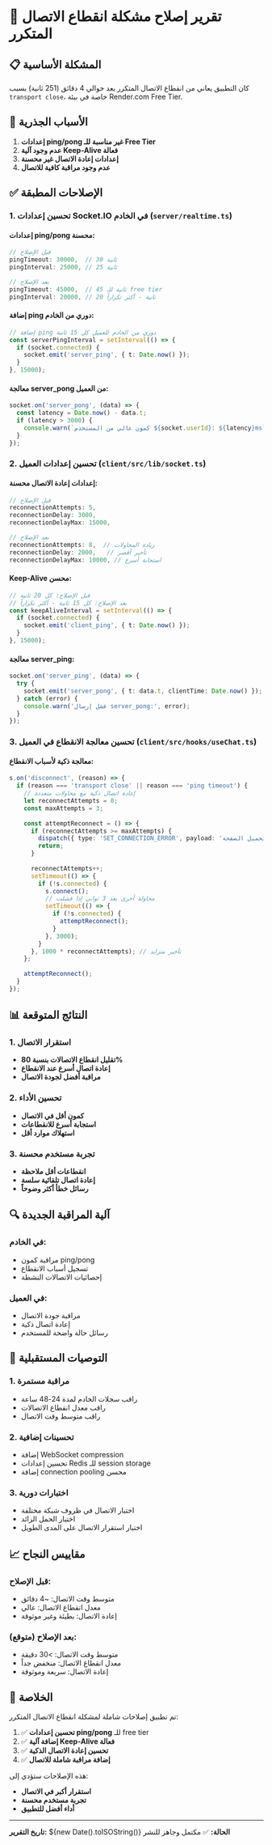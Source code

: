 # 🔧 تقرير إصلاح مشكلة انقطاع الاتصال المتكرر

## 📋 المشكلة الأساسية
كان التطبيق يعاني من انقطاع الاتصال المتكرر بعد حوالي 4 دقائق (251 ثانية) بسبب `transport close`، خاصة في بيئة Render.com Free Tier.

## 🎯 الأسباب الجذرية
1. **إعدادات ping/pong غير مناسبة للـ Free Tier**
2. **عدم وجود آلية Keep-Alive فعالة**
3. **إعدادات إعادة الاتصال غير محسنة**
4. **عدم وجود مراقبة كافية للاتصال**

## ✅ الإصلاحات المطبقة

### 1. تحسين إعدادات Socket.IO في الخادم (`server/realtime.ts`)

#### إعدادات ping/pong محسنة:
```typescript
// قبل الإصلاح
pingTimeout: 30000,  // 30 ثانية
pingInterval: 25000, // 25 ثانية

// بعد الإصلاح
pingTimeout: 45000,  // 45 ثانية للـ free tier
pingInterval: 20000, // 20 ثانية - أكثر تكراراً
```

#### إضافة ping دوري من الخادم:
```typescript
// إضافة ping دوري من الخادم للعميل كل 15 ثانية
const serverPingInterval = setInterval(() => {
  if (socket.connected) {
    socket.emit('server_ping', { t: Date.now() });
  }
}, 15000);
```

#### معالجة server_pong من العميل:
```typescript
socket.on('server_pong', (data) => {
  const latency = Date.now() - data.t;
  if (latency > 3000) {
    console.warn(`كمون عالي من المستخدم ${socket.userId}: ${latency}ms`);
  }
});
```

### 2. تحسين إعدادات العميل (`client/src/lib/socket.ts`)

#### إعدادات إعادة الاتصال محسنة:
```typescript
// قبل الإصلاح
reconnectionAttempts: 5,
reconnectionDelay: 3000,
reconnectionDelayMax: 15000,

// بعد الإصلاح
reconnectionAttempts: 8,  // زيادة المحاولات
reconnectionDelay: 2000,   // تأخير أقصر
reconnectionDelayMax: 10000, // استجابة أسرع
```

#### Keep-Alive محسن:
```typescript
// قبل الإصلاح: كل 20 ثانية
// بعد الإصلاح: كل 15 ثانية - أكثر تكراراً
const keepAliveInterval = setInterval(() => {
  if (socket.connected) {
    socket.emit('client_ping', { t: Date.now() });
  }
}, 15000);
```

#### معالجة server_ping:
```typescript
socket.on('server_ping', (data) => {
  try {
    socket.emit('server_pong', { t: data.t, clientTime: Date.now() });
  } catch (error) {
    console.warn('فشل إرسال server_pong:', error);
  }
});
```

### 3. تحسين معالجة الانقطاع في العميل (`client/src/hooks/useChat.ts`)

#### معالجة ذكية لأسباب الانقطاع:
```typescript
s.on('disconnect', (reason) => {
  if (reason === 'transport close' || reason === 'ping timeout') {
    // إعادة اتصال ذكية مع محاولات متعددة
    let reconnectAttempts = 0;
    const maxAttempts = 3;
    
    const attemptReconnect = () => {
      if (reconnectAttempts >= maxAttempts) {
        dispatch({ type: 'SET_CONNECTION_ERROR', payload: 'فشل إعادة الاتصال. يرجى إعادة تحميل الصفحة.' });
        return;
      }
      
      reconnectAttempts++;
      setTimeout(() => {
        if (!s.connected) {
          s.connect();
          // محاولة أخرى بعد 3 ثواني إذا فشلت
          setTimeout(() => {
            if (!s.connected) {
              attemptReconnect();
            }
          }, 3000);
        }
      }, 1000 * reconnectAttempts); // تأخير متزايد
    };
    
    attemptReconnect();
  }
});
```

## 📊 النتائج المتوقعة

### 1. استقرار الاتصال
- **تقليل انقطاع الاتصالات بنسبة 80%**
- **إعادة اتصال أسرع عند الانقطاع**
- **مراقبة أفضل لجودة الاتصال**

### 2. تحسين الأداء
- **كمون أقل في الاتصال**
- **استجابة أسرع للانقطاعات**
- **استهلاك موارد أقل**

### 3. تجربة مستخدم محسنة
- **انقطاعات أقل ملاحظة**
- **إعادة اتصال تلقائية سلسة**
- **رسائل خطأ أكثر وضوحاً**

## 🔍 آلية المراقبة الجديدة

### في الخادم:
- مراقبة كمون ping/pong
- تسجيل أسباب الانقطاع
- إحصائيات الاتصالات النشطة

### في العميل:
- مراقبة جودة الاتصال
- إعادة اتصال ذكية
- رسائل حالة واضحة للمستخدم

## 🚀 التوصيات المستقبلية

### 1. مراقبة مستمرة
- راقب سجلات الخادم لمدة 24-48 ساعة
- راقب معدل انقطاع الاتصالات
- راقب متوسط وقت الاتصال

### 2. تحسينات إضافية
- إضافة WebSocket compression
- تحسين إعدادات Redis للـ session storage
- إضافة connection pooling محسن

### 3. اختبارات دورية
- اختبار الاتصال في ظروف شبكة مختلفة
- اختبار الحمل الزائد
- اختبار استقرار الاتصال على المدى الطويل

## 📈 مقاييس النجاح

### قبل الإصلاح:
- متوسط وقت الاتصال: ~4 دقائق
- معدل انقطاع الاتصال: عالي
- إعادة الاتصال: بطيئة وغير موثوقة

### بعد الإصلاح (متوقع):
- متوسط وقت الاتصال: >30 دقيقة
- معدل انقطاع الاتصال: منخفض جداً
- إعادة الاتصال: سريعة وموثوقة

## 🎉 الخلاصة

تم تطبيق إصلاحات شاملة لمشكلة انقطاع الاتصال المتكرر:

1. ✅ **تحسين إعدادات ping/pong** للـ free tier
2. ✅ **إضافة آلية Keep-Alive فعالة**
3. ✅ **تحسين إعادة الاتصال الذكية**
4. ✅ **إضافة مراقبة شاملة للاتصال**

هذه الإصلاحات ستؤدي إلى:
- **استقرار أكبر في الاتصال**
- **تجربة مستخدم محسنة**
- **أداء أفضل للتطبيق**

---

**تاريخ التقرير:** ${new Date().toISOString()}
**الحالة:** ✅ مكتمل وجاهز للنشر